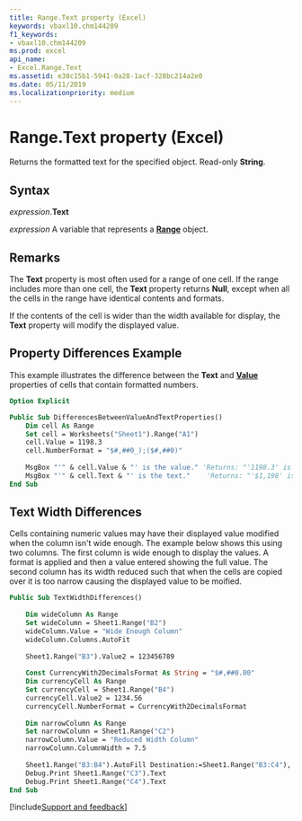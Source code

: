 ```yaml
---
title: Range.Text property (Excel)
keywords: vbaxl10.chm144209
f1_keywords:
- vbaxl10.chm144209
ms.prod: excel
api_name:
- Excel.Range.Text
ms.assetid: e38c15b1-5941-0a28-1acf-328bc214a2e0
ms.date: 05/11/2019
ms.localizationpriority: medium
---
```



# Range.Text property (Excel)

Returns the formatted text for the specified object. Read-only **String**.


## Syntax

_expression_.**Text**

_expression_ A variable that represents a **[Range](excel.range(object).md)** object.


## Remarks

The **Text** property is most often used for a range of one cell. If the range includes more than one cell, the **Text** property returns **Null**, except when all the cells in the range have identical contents and formats.

If the contents of the cell is wider than the width available for display, the **Text** property will modify the displayed value.

## Property Differences Example

This example illustrates the difference between the **Text** and **[Value](Excel.Range.Value.md)**  properties of cells that contain formatted numbers.

```vb
Option Explicit

Public Sub DifferencesBetweenValueAndTextProperties()
    Dim cell As Range
    Set cell = Worksheets("Sheet1").Range("A1")
    cell.Value = 1198.3
    cell.NumberFormat = "$#,##0_);($#,##0)"
    
    MsgBox "'" & cell.Value & "' is the value." 'Returns: "'1198.3' is the value."
    MsgBox "'" & cell.Text & "' is the text."    'Returns: "'$1,198' is the text."
End Sub
```

## Text Width Differences

Cells containing numeric values may have their displayed value modified when the column isn't wide enough. The example below shows this using two columns. The first column is wide enough to display the values. A format is applied and then a value entered showing the full value. The second column has its width reduced such that when the cells are copied over it is too narrow causing the displayed value to be moified.

```vb
Public Sub TextWidthDifferences()
    
    Dim wideColumn As Range
    Set wideColumn = Sheet1.Range("B2")
    wideColumn.Value = "Wide Enough Column"
    wideColumn.Columns.AutoFit
    
    Sheet1.Range("B3").Value2 = 123456789
    
    Const CurrencyWith2DecimalsFormat As String = "$#,##0.00"
    Dim currencyCell As Range
    Set currencyCell = Sheet1.Range("B4")
    currencyCell.Value2 = 1234.56
    currencyCell.NumberFormat = CurrencyWith2DecimalsFormat
    
    Dim narrowColumn As Range
    Set narrowColumn = Sheet1.Range("C2")
    narrowColumn.Value = "Reduced Width Column"
    narrowColumn.ColumnWidth = 7.5
    
    Sheet1.Range("B3:B4").AutoFill Destination:=Sheet1.Range("B3:C4"), Type:=XlAutoFillType.xlFillDefault
    Debug.Print Sheet1.Range("C3").Text
    Debug.Print Sheet1.Range("C4").Text
End Sub
```


[!include[Support and feedback](~/includes/feedback-boilerplate.md)]
